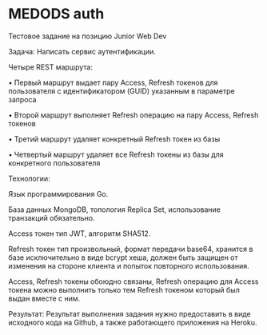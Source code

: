 # MEDODS auth

Тестовое задание на позицию Junior Web Dev

Задача:
Написать сервис аутентификации.

Четыре REST маршрута:

• Первый маршрут выдает пару Access, Refresh токенов для пользователя с
идентификатором (GUID) указанным в параметре запроса

• Второй маршрут выполняет Refresh операцию на пару Access, Refresh токенов

• Третий маршрут удаляет конкретный Refresh токен из базы

• Четвертый маршрут удаляет все Refresh токены из базы для конкретного
пользователя

Технологии:

Язык программирования Go.

База данных MongoDB, топология Replica Set, использование транзакций обязательно.

Access токен тип JWT, алгоритм SHA512.

Refresh токен тип произвольный, формат передачи base64, хранится в базе
исключительно в виде bcrypt хеша, должен быть защищен от изменения на стороне
клиента и попыток повторного использования.

Access, Refresh токены обоюдно связаны, Refresh операцию для Access токена можно
выполнить только тем Refresh токеном который был выдан вместе с ним.

Результат:
Результат выполнения задания нужно предоставить в виде исходного кода на Github, а
также работающего приложения на Heroku.